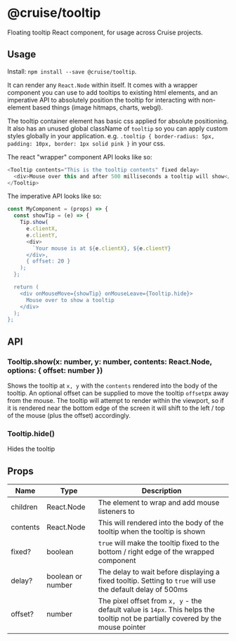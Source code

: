 # @cruise/tooltip

Floating tooltip React component, for usage across Cruise projects.

## Usage

Install: `npm install --save @cruise/tooltip`.

It can render any `React.Node` within itself. It comes with a wrapper component you can use to add tooltips to existing html elements, and an imperative API to absolutely position the tooltip for interacting with non-element based things (image hitmaps, charts, webgl).

The tooltip container element has basic css applied for absolute positioning.  It also has an unused global className of `tooltip` so you can apply custom styles globally in your application. e.g. `.tooltip { border-radius: 5px, padding: 10px, border: 1px solid pink }` in your css.

The react "wrapper" component API looks like so:

```js
<Tooltip contents="This is the tooltip contents" fixed delay>
  <div>Mouse over this and after 500 milliseconds a tooltip will show</div>
</Tooltip>
```

The imperative API looks like so:

```js
const MyComponent = (props) => {
  const showTip = (e) => {
    Tip.show(
      e.clientX,
      e.clientY,
      <div>
        `Your mouse is at ${e.clientX}, ${e.clientY}
      </div>,
      { offset: 20 }
    );
  };

  return (
    <div onMouseMove={showTip} onMouseLeave={Tooltip.hide}>
      Mouse over to show a tooltip
    </div>
  );
};
```

## API

### Tooltip.show(x: number, y: number, contents: React.Node, options: { offset: number })

Shows the tooltip at `x, y` with the `contents` rendered into the body of the tooltip. An optional offset can be supplied to move the tooltip `offset`px away from the mouse. The tooltip will attempt to render within the viewport, so if it is rendered near the bottom edge of the screen it will shift to the left / top of the mouse (plus the offset) accordingly.

### Tooltip.hide()

Hides the tooltip

## Props

| Name     | Type              | Description                                                                                                                      |
| -------- | ----------------- | -------------------------------------------------------------------------------------------------------------------------------- |
| children | React.Node        | The element to wrap and add mouse listeners to                                                                                   |
| contents | React.Node        | This will rendered into the body of the tooltip when the tooltip is shown                                                        |
| fixed?   | boolean           | `true` will make the tooltip fixed to the bottom / right edge of the wrapped component                                           |
| delay?   | boolean or number | The delay to wait before displaying a fixed tooltip. Setting to `true` will use the default delay of 500ms                       |
| offset?  | number            | The pixel offset from `x, y` - the default value is `14px`. This helps the tooltip not be partially covered by the mouse pointer |
